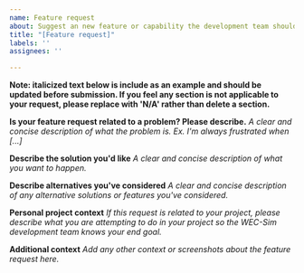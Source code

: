 ```yaml
---
name: Feature request
about: Suggest an new feature or capability the development team should consider
title: "[Feature request]"
labels: ''
assignees: ''

---
```


**Note: italicized text below is include as an example and should be updated before submission. If you feel any section is not applicable to your request, please replace with 'N/A' rather than delete a section.** 

**Is your feature request related to a problem? Please describe.**
_A clear and concise description of what the problem is. Ex. I'm always frustrated when [...]_

**Describe the solution you'd like**
_A clear and concise description of what you want to happen._

**Describe alternatives you've considered**
_A clear and concise description of any alternative solutions or features you've considered._

**Personal project context**
_If this request is related to your project, please describe what you are attempting to do in your project so the WEC-Sim development team knows your end goal._

**Additional context**
_Add any other context or screenshots about the feature request here._
